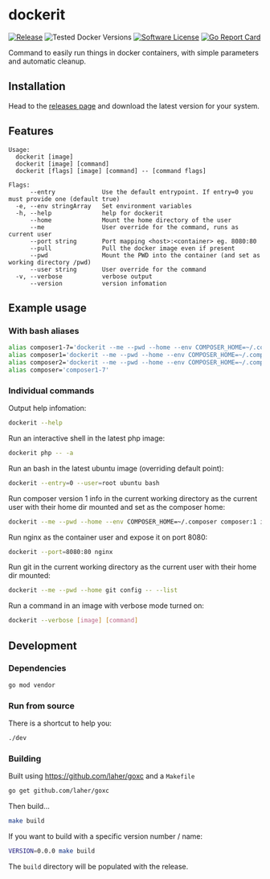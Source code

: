 # dockerit

[![Release](https://img.shields.io/github/release/addshore/dockerit.svg?style=flat-square)](https://github.com/addshore/dockerit/releases/latest)
![Tested Docker Versions](https://img.shields.io/badge/tested%20docker%20versions-18%2019%2020-blue)
[![Software License](https://img.shields.io/badge/license-MIT-brightgreen.svg?style=flat-square)](LICENSE.md)
[![Go Report Card](https://goreportcard.com/badge/github.com/addshore/dockerit?style=flat-square)](https://goreportcard.com/report/github.com/addshore/dockerit)

Command to easily run things in docker containers, with simple parameters and automatic cleanup.

## Installation

Head to the [releases page](https://github.com/addshore/dockerit/releases) and download the latest version for your system.

## Features

```
Usage:
  dockerit [image]
  dockerit [image] [command]
  dockerit [flags] [image] [command] -- [command flags]

Flags:
      --entry             Use the default entrypoint. If entry=0 you must provide one (default true)
  -e, --env stringArray   Set environment variables
  -h, --help              help for dockerit
      --home              Mount the home directory of the user
      --me                User override for the command, runs as current user
      --port string       Port mapping <host>:<container> eg. 8080:80
      --pull              Pull the docker image even if present
      --pwd               Mount the PWD into the container (and set as working directory /pwd)
      --user string       User override for the command
  -v, --verbose           verbose output
      --version           version infomation
```

## Example usage

### With bash aliases

```sh
alias composer1-7='dockerit --me --pwd --home --env COMPOSER_HOME=~/.composer composer@sha256:d374b2e1f715621e9d9929575d6b35b11cf4a6dc237d4a08f2e6d1611f534675 --'
alias composer1='dockerit --me --pwd --home --env COMPOSER_HOME=~/.composer composer:1 --'
alias composer2='dockerit --me --pwd --home --env COMPOSER_HOME=~/.composer composer:2 --'
alias composer='composer1-7'
```

### Individual commands

Output help infomation:

```sh
dockerit --help
```

Run an interactive shell in the latest php image:

```sh
dockerit php -- -a
```

Run an bash in the latest ubuntu image (overriding default point):

```sh
dockerit --entry=0 --user=root ubuntu bash
```

Run composer version 1 info in the current working directory as the current user with their home dir mounted and set as the composer home:

```sh
dockerit --me --pwd --home --env COMPOSER_HOME=~/.composer composer:1 info
```

Run nginx as the container user and expose it on port 8080:

```sh
dockerit --port=8080:80 nginx
```

Run git in the current working directory as the current user with their home dir mounted:

```sh
dockerit --me --pwd --home git config -- --list
```

Run a command in an image with verbose mode turned on:

```sh
dockerit --verbose [image] [command]
```

## Development

### Dependencies

```sh
go mod vendor
```

### Run from source

There is a shortcut to help you:

```sh
./dev
```

### Building

Built using https://github.com/laher/goxc and a `Makefile`

```sh
go get github.com/laher/goxc
```

Then build...

```sh
make build
```

If you want to build with a specific version number / name:

```sh
VERSION=0.0.0 make build
```

The `build` directory will be populated with the release.
